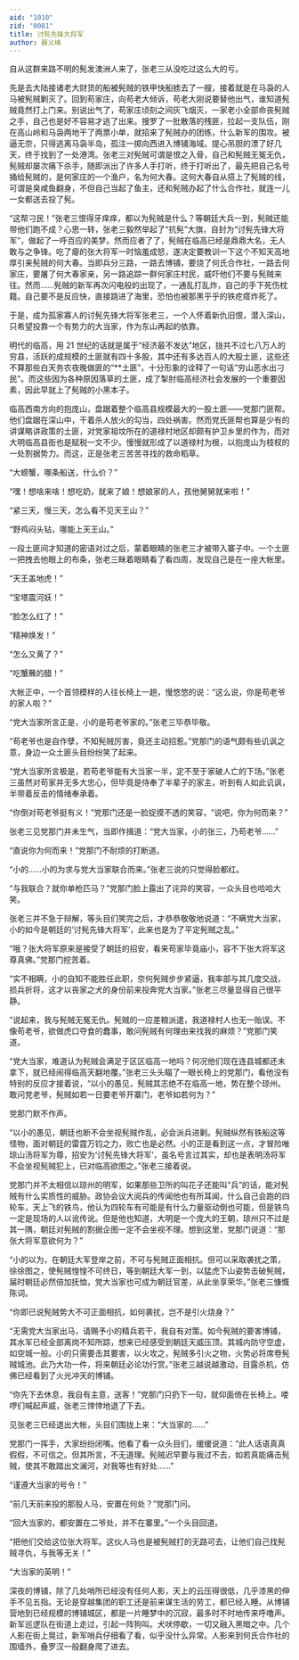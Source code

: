 ```yaml
---
aid: "1010"
zid: "0081"
title: 讨髡先锋大将军
author: 聂义峰
---
```


自从这群来路不明的髡发澳洲人来了，张老三从没吃过这么大的亏。

先是去大陆接诸老大财货的船被髡贼的铁甲快船掳去了一艘，接着就是在马袅的人马被髡贼剿灭了。回到苟家庄，向苟老大倾诉，苟老大刚说要替他出气，谁知道髡贼竟然打上门来。别说出气了，苟家庄顷刻之间灰飞烟灭，一家老小全部命丧髡贼之手，自己也是好不容易才逃了出来。搜罗了一批散落的残匪，拉起一支队伍，刚在高山岭和马袅两地干了两票小单，就招来了髡贼办的团练，什么新军的围攻。被逼无奈，只得逃离马袅半岛，孤注一掷向西进入博铺海域。提心吊胆的漂了好几天，终于找到了一处港湾。张老三对髡贼可谓是恨之入骨，自己和髡贼无冤无仇，髡贼却屡次痛下杀手，随即派出了许多人手打听，终于打听出了，最先把自己名号捅给髡贼的，是何家庄的一个渔户，名为何大春。这何大春自从搭上了髡贼的线，可谓是臭咸鱼翻身，不但自己当起了鱼主，还和髡贼办起了什么合作社，就连一儿一女都送去投了髡。

“这帮刁民！”张老三恨得牙痒痒，都以为髡贼是什么？等朝廷大兵一到，髡贼还能带他们跑不成？心思一转，张老三毅然举起了“抗髡”大旗，自封为“讨髡先锋大将军”，做起了一呼百应的美梦。然而应者了了，髡贼在临高已经是鼎鼎大名，无人敢与之争锋。吃了瘪的张大将军一时恼羞成怒，遂决定要教训一下这个不知天高地厚引来髡贼的何大春。当即兵分三路，一路去博铺，要烧了何氏合作社，一路去何家庄，要屠了何大春家亲，另一路追踪一群何家庄村民，威吓他们不要与髡贼来往。然而……髡贼的新军再次闪电般的出现了，一通乱打乱炸，自己的手下死伤枕籍。自己要不是反应快，直接跳进了海里，恐怕也被那黑乎乎的铁疙瘩炸死了。

于是，成为孤家寡人的讨髡先锋大将军张老三，一个人怀着新仇旧恨，潜入深山，只希望投靠一个有势力的大当家，作为东山再起的依靠。

明代的临高，用 21 世纪的话就是属于“经济最不发达”地区，拢共不过七八万人的穷县，活跃的成规模的土匪就有四十多股，其中还有多达百人的大股土匪，这些还不算那些白天务农夜晚做匪的“\*\*土匪”，十分形象的诠释了一句话“穷山恶水出刁民”。而这些因为各种原因落草的土匪，成了掣肘临高经济社会发展的一个重要因素，因此早就上了髡贼的小黑本子。

临高西南方向的抱庞山，盘踞着整个临高县规模最大的一股土匪——党那门匪帮。他们盘踞在深山中，干着杀人放火的勾当，四处祸害。然而党氏匪帮也算是少有的讲谋略讲政策的土匪，对党家祖坟所在的道禄村地区却颇有护卫乡里的作为，而对大明临高县衙也是赋税一文不少。慢慢就形成了以道禄村为根，以抱庞山为枝杈的一处割据势力。而这，正是张老三苦苦寻找的救命稻草。

“大螃蟹，哪条船送，什么价？”

“嘿！想啥来啥！想吃奶，就来了娘！想娘家的人，孩他舅舅就来啦！”

“紧三天，慢三天，怎么看不见天王山？”

“野鸡闷头钻，哪能上天王山。”

一段土匪间才知道的密语对过之后，蒙着眼睛的张老三才被带入寨子中。一个土匪一把拽去他眼上的布条，张老三眯着眼睛看了看四周，发现自己是在一座大帐里。

“天王盖地虎！”

“宝塔震河妖！”

“脸怎么红了！”

“精神焕发！”

“怎么又黄了？”

“吃蟹蘸的醋！”

大帐正中，一个首领模样的人往长椅上一趟，慢悠悠的说：“这么说，你是苟老爷的家人啦？”

“党大当家所言正是，小的是苟老爷家的。”张老三毕恭毕敬。

“苟老爷也是自作孽，不知髡贼厉害，竟还主动招惹。”党那门的语气颇有些讥讽之意，身边一众土匪头目纷纷笑了起来。

“党大当家所言极是，若苟老爷能有大当家一半，定不至于家破人亡的下场。”张老三虽然对苟家并无多大忠心，但毕竟是侍奉了半辈子的家主，听到有人如此讥讽，半带着反击的情绪奉承着。

“你倒对苟老爷挺有义！”党那门还是一脸捉摸不透的笑容，“说吧，你为何而来？”

张老三见党那门并未生气，当即作揖道：“党大当家，小的张三，乃苟老爷……”

“直说你为何而来！”党那门不耐烦的打断道。

“小的……小的为求与党大当家联合而来。”张老三说的只觉得脸都红。

“与我联合？就你单枪匹马？”党那门脸上露出了诧异的笑容，一众头目也哈哈大笑。

张老三并不急于辩解，等头目们笑完之后，才恭恭敬敬地说道：“不瞒党大当家，小的如今是朝廷的‘讨髡先锋大将军’，此来也是为了平定髡贼之乱。”

“哦？张大将军原来是接受了朝廷的招安，看来苟家毕竟庙小，容不下张大将军这尊真佛。”党那门挖苦着。

“实不相瞒，小的自知不能胜任此职，奈何髡贼步步紧逼，我率部与其几度交战，损兵折将，这才以丧家之犬的身份前来投奔党大当家。”张老三尽量显得自己很平静。

“说起来，我与髡贼无冤无仇。髡贼的一应差粮派遣，我道禄村人也无一贻误。不像苟老爷，欲做虎口夺食的蠢事，敢问髡贼有何理由来找我的麻烦？”党那门笑道。

“党大当家，难道认为髡贼会满足于区区临高一地吗？何况他们现在连县城都还未拿下，就已经闹得临高天翻地覆。”张老三头头瞄了一眼长椅上的党那门，看他没有特别的反应才接着说，“以小的愚见，髡贼其志绝不在临高一地，势在整个琼州。敢问党老爷，髡贼如若一日要老爷开寨门，老爷如若何为？”

党那门默不作声。

“以小的愚见，朝廷也断不会坐视髡贼作乱，必会派兵进剿。髡贼纵然有铁船这等怪物，面对朝廷的雷霆万钧之力，败亡也是必然。小的正是看到这一点，才冒险唯琼山汤将军为尊，招安为‘讨髡先锋大将军’，虽名号言过其实，却也是表明汤将军不会坐视髡贼犯上，已对临高欲图之。”张老三接着说。

党那门并不太相信以琼州的明军，如果那些卫所的叫花子还能叫“兵”的话，能对髡贼有什么实质性的威胁。政协会议大阅兵的传闻他也有所耳闻，什么自己会跑的四轮车，天上飞的铁鸟，他认为四轮车有可能是有什么力量驱动倒也可能，但是铁鸟一定是现场的人以讹传讹。但是他也知道，大明是一个庞大的王朝，琼州只不过是其一隅，朝廷对髡贼的割据企图一定不会坐视不理。想到这里，党那门说道：“那张大将军意欲何为？”

“小的以为，在朝廷大军登岸之前，不可与髡贼正面相抗。但可以采取袭扰之策，徐徐图之，使髡贼惶惶不可终日，等到朝廷大军一到，以猛虎下山姿势击破髡贼，届时朝廷必然倍加抚恤，党大当家也可成为朝廷官差，从此坐享荣华。”张老三慷慨陈词。

“你即已说髡贼势大不可正面相抗，如何袭扰，岂不是引火烧身？”

“无需党大当家出马，请赐予小的精兵若干，我自有对策。如今髡贼的要害博铺，其水军已经全部离岗不知所踪，想来已经感受到朝廷天威压顶。其城内防守空虚，如空城一般。小的只需要击其要害，以火攻之，髡贼多引火之物，火势必将席卷髡贼城池。此乃大功一件，将来朝廷必论功行赏。”张老三越说越激动，目露杀机，仿佛已经看到了火光冲天的博铺。

“你先下去休息，我自有主意，送客！”党那门只扔下一句，就仰面倚在长椅上。喽啰们喊起声威，张老三悻悻地退了下去。

见张老三已经退出大帐，头目们围拢上来：“大当家的……”

党那门一挥手，大家纷纷闭嘴。他看了看一众头目们，缓缓说道：“此人话语真真假假，不可信之。但其所言，不无道理。髡贼迟早要与我过不去，如若真能痛击髡贼，使其不敢踏出文澜河，对我等也有好处……”

“谨遵大当家的号令！”

“前几天前来投的那股人马，安置在何处？”党那门问。

“回大当家的，都安置在二爷处，并不在寨里。”一个头目回道。

“把他们交给这位张大将军。这伙人马也是被髡贼打的无路可去，让他们自己找髡贼寻仇，与我等无关！”

“大当家的英明！”

深夜的博铺，除了几处哨所已经没有任何人影，天上的云压得很低，几乎漆黑的伸手不见五指。无论是穿越集团的职工还是前来谋生活的劳工，都已经入睡。从博铺营地到已经规模的博铺城区，都是一片睡梦中的沉寂，最多时不时地传来呼噜声。新军巡逻队在街道上走过，引起一阵狗叫。犬吠停歇，一切又融入黑暗之中。几个人影在街上晃过，新军哨兵仔细看了看，似乎没什么异常。人影来到何氏合作社的围墙外，叠罗汉一般翻身爬了进去。
